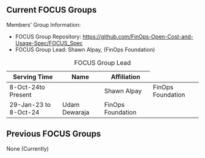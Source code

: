 Current FOCUS Groups
--------------------

Members' Group Information:
  * FOCUS Group Repository: https://github.com/FinOps-Open-Cost-and-Usage-Spec/FOCUS_Spec
  * FOCUS Group Lead: Shawn Alpay, (FinOps Foundation) 

<table>
  <caption>FOCUS Group Lead</caption>
  <thead>
    <tr>
        <th>Serving Time</th>
        <th>Name</th>
        <th>Affiliation</th>
    </tr>
</thead>
<tbody>
    <tr>
        <td>8-Oct-24to Present<td> 
        <td>Shawn Alpay</td>
        <td>FinOps Foundation</td>
    </tr>
    <tr>
        <td>29-Jan-23 to 8-Oct-24</td> 
        <td>Udam Dewaraja</td>
        <td>FinOps Foundation</td>
    </tr>
</tbody>
</table>


Previous FOCUS Groups
---------------------
None (Currently)
 
